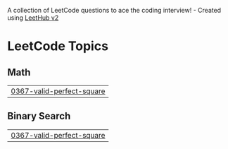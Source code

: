 A collection of LeetCode questions to ace the coding interview! - Created using [LeetHub v2](https://github.com/arunbhardwaj/LeetHub-2.0)
<!---LeetCode Topics Start-->
# LeetCode Topics
## Math
|  |
| ------- |
| [0367-valid-perfect-square](https://github.com/Bhumika-Kumar/Leet-code/tree/master/0367-valid-perfect-square) |
## Binary Search
|  |
| ------- |
| [0367-valid-perfect-square](https://github.com/Bhumika-Kumar/Leet-code/tree/master/0367-valid-perfect-square) |
<!---LeetCode Topics End-->